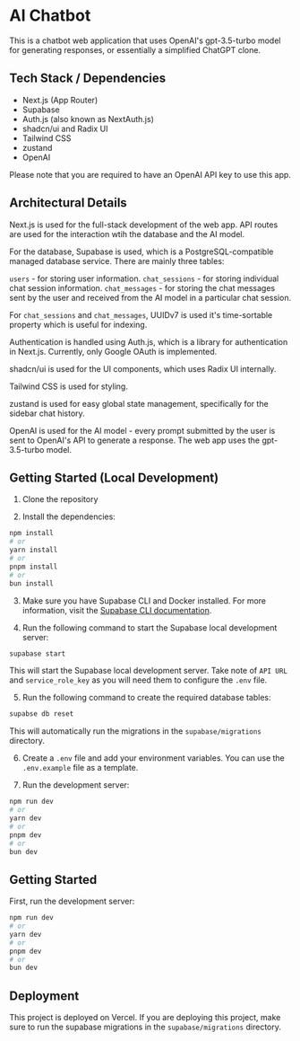 # AI Chatbot

This is a chatbot web application that uses OpenAI's gpt-3.5-turbo model for generating responses, or essentially a simplified ChatGPT clone.

## Tech Stack / Dependencies

- Next.js (App Router)
- Supabase
- Auth.js (also known as NextAuth.js)
- shadcn/ui and Radix UI
- Tailwind CSS
- zustand
- OpenAI

Please note that you are required to have an OpenAI API key to use this app.

## Architectural Details

Next.js is used for the full-stack development of the web app. API routes are used for the interaction wtih the database and the AI model.

For the database, Supabase is used, which is a PostgreSQL-compatible managed database service. There are mainly three tables:

`users` - for storing user information.
`chat_sessions` - for storing individual chat session information.
`chat_messages` - for storing the chat messages sent by the user and received from the AI model in a particular chat session.

For `chat_sessions` and `chat_messages`, UUIDv7 is used it's time-sortable property which is useful for indexing.

Authentication is handled using Auth.js, which is a library for authentication in Next.js. Currently, only Google OAuth is implemented.

shadcn/ui is used for the UI components, which uses Radix UI internally.

Tailwind CSS is used for styling.

zustand is used for easy global state management, specifically for the sidebar chat history.

OpenAI is used for the AI model - every prompt submitted by the user is sent to OpenAI's API to generate a response. The web app uses the gpt-3.5-turbo model.

## Getting Started (Local Development)

1. Clone the repository

2. Install the dependencies:

```bash
npm install
# or
yarn install
# or
pnpm install
# or
bun install
```

3. Make sure you have Supabase CLI and Docker installed. For more information, visit the [Supabase CLI documentation](https://supabase.com/docs/guides/local-development).

4. Run the following command to start the Supabase local development server:

```bash
supabase start
```

This will start the Supabase local development server. Take note of `API URL` and `service_role_key` as you will need them to configure the `.env` file.

5. Run the following command to create the required database tables:

```bash
supabse db reset
```

This will automatically run the migrations in the `supabase/migrations` directory.

6. Create a `.env` file and add your environment variables. You can use the `.env.example` file as a template.

7. Run the development server:

```bash
npm run dev
# or
yarn dev
# or
pnpm dev
# or
bun dev
```


## Getting Started

First, run the development server:

```bash
npm run dev
# or
yarn dev
# or
pnpm dev
# or
bun dev
```

## Deployment

This project is deployed on Vercel. If you are deploying this project, make sure to run the supabase migrations in the `supabase/migrations` directory.
